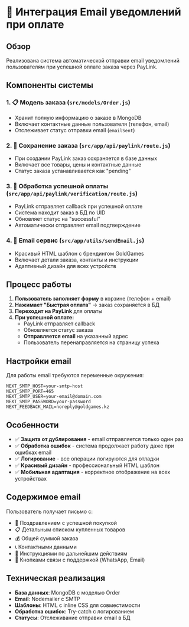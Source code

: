 # 📧 Интеграция Email уведомлений при оплате

## Обзор

Реализована система автоматической отправки email уведомлений пользователям при успешной оплате заказа через PayLink.

## Компоненты системы

### 1. 📋 Модель заказа (`src/models/Order.js`)

- Хранит полную информацию о заказе в MongoDB
- Включает контактные данные пользователя (телефон, email)
- Отслеживает статус отправки email (`emailSent`)

### 2. 💾 Сохранение заказа (`src/app/api/paylink/route.js`)

- При создании PayLink заказ сохраняется в базе данных
- Включает все товары, цены и контактные данные
- Статус заказа устанавливается как "pending"

### 3. 🔄 Обработка успешной оплаты (`src/app/api/paylink/verification/route.js`)

- PayLink отправляет callback при успешной оплате
- Система находит заказ в БД по UID
- Обновляет статус на "successful"
- Автоматически отправляет email подтверждение

### 4. 📧 Email сервис (`src/app/utils/sendEmail.js`)

- Красивый HTML шаблон с брендингом GoldGames
- Включает детали заказа, контакты и инструкции
- Адаптивный дизайн для всех устройств

## Процесс работы

1. **Пользователь заполняет форму** в корзине (телефон + email)
2. **Нажимает "Быстрая оплата"** → заказ сохраняется в БД
3. **Переходит на PayLink** для оплаты
4. **При успешной оплате:**
   - PayLink отправляет callback
   - Обновляется статус заказа
   - **Отправляется email** на указанный адрес
   - Пользователь перенаправляется на страницу успеха

## Настройки email

Для работы email требуются переменные окружения:

```env
NEXT_SMTP_HOST=your-smtp-host
NEXT_SMTP_PORT=465
NEXT_SMTP_USER=your-email@domain.com
NEXT_SMTP_PASSWORD=your-password
NEXT_FEEDBACK_MAIL=noreply@goldgames.kz
```

## Особенности

- ✅ **Защита от дублирования** - email отправляется только один раз
- ✅ **Обработка ошибок** - система продолжает работу даже при ошибках email
- ✅ **Логирование** - все операции логируются для отладки
- ✅ **Красивый дизайн** - профессиональный HTML шаблон
- ✅ **Мобильная адаптация** - корректное отображение на всех устройствах

## Содержимое email

Пользователь получает письмо с:

- 🎉 Поздравлением с успешной покупкой
- 📋 Детальным списком купленных товаров
- 💰 Общей суммой заказа
- 📞 Контактными данными
- 🚀 Инструкциями по дальнейшим действиям
- 💬 Кнопками связи с поддержкой (WhatsApp, Email)

## Техническая реализация

- **База данных**: MongoDB с моделью Order
- **Email**: Nodemailer с SMTP
- **Шаблоны**: HTML с inline CSS для совместимости
- **Обработка ошибок**: Try-catch с логированием
- **Статусы**: Отслеживание отправки email в БД
